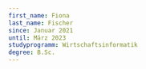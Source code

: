 ```yaml
---
first_name: Fiona
last_name: Fischer
since: Januar 2021
until: März 2023
studyprogramm: Wirtschaftsinformatik
degree: B.Sc.
---
```

